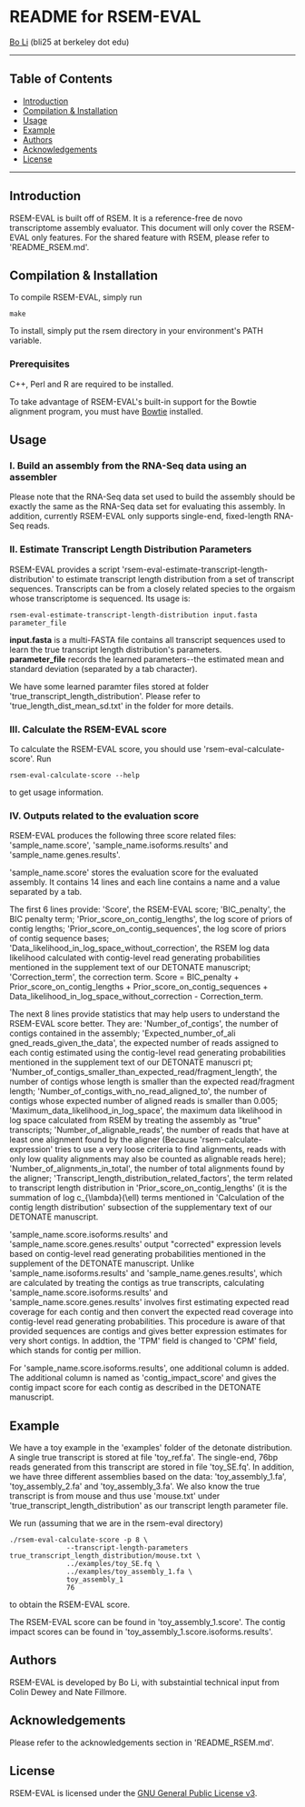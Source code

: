 README for RSEM-EVAL
===============

[Bo Li](http://math.berkeley.edu/~bli) \(bli25 at berkeley dot edu\)

* * *

Table of Contents
-----------------

* [Introduction](#introduction)
* [Compilation & Installation](#compilation)
* [Usage](#usage)
* [Example](#example)
* [Authors](#authors)
* [Acknowledgements](#acknowledgements)
* [License](#license)

* * *

## <a name="introduction"></a> Introduction

RSEM-EVAL is built off of RSEM. It is a reference-free de novo transcriptome assembly evaluator. This document will only cover the RSEM-EVAL only features. For the shared feature with RSEM, please refer to 'README_RSEM.md'.

## <a name="compilation"></a> Compilation & Installation

To compile RSEM-EVAL, simply run
   
    make

To install, simply put the rsem directory in your environment's PATH
variable.

### Prerequisites

C++, Perl and R are required to be installed. 

To take advantage of RSEM-EVAL's built-in support for the Bowtie alignment
program, you must have [Bowtie](http://bowtie-bio.sourceforge.net) installed.

## <a name="usage"></a> Usage

### I. Build an assembly from the RNA-Seq data using an assembler

Please note that the RNA-Seq data set used to build the assembly
should be exactly the same as the RNA-Seq data set for evaluating this
assembly. In addition, currently RSEM-EVAL only supports single-end,
fixed-length RNA-Seq reads.

### II. Estimate Transcript Length Distribution Parameters

RSEM-EVAL provides a script
'rsem-eval-estimate-transcript-length-distribution' to estimate
transcript length distribution from a set of transcript
sequences. Transcripts can be from a closely related species to the
orgaism whose transcriptome is sequenced. Its usage is:

    rsem-eval-estimate-transcript-length-distribution input.fasta parameter_file

__input.fasta__ is a multi-FASTA file contains all transcript sequences used to learn the true transcript length distribution's parameters.    
__parameter_file__ records the learned parameters--the estimated mean and standard deviation (separated by a tab character).

We have some learned paramter files stored at folder
'true_transcript_length_distribution'. Please refer to
'true_length_dist_mean_sd.txt' in the folder for more details.
 
### III. Calculate the RSEM-EVAL score

To calculate the RSEM-EVAL score, you should use 'rsem-eval-calculate-score'. Run

    rsem-eval-calculate-score --help

to get usage information.

### IV. Outputs related to the evaluation score

RSEM-EVAL produces the following three score related files:
'sample_name.score', 'sample_name.isoforms.results' and
'sample_name.genes.results'.

'sample_name.score' stores the evaluation score for the evaluated
assembly. It contains 14 lines and each line contains a name and a
value separated by a tab. 

The first 6 lines provide: 'Score', the
RSEM-EVAL score; 'BIC_penalty', the BIC penalty term;
'Prior_score_on_contig_lengths', the log score of priors of contig
lengths; 'Prior_score_on_contig_sequences', the log score of priors of
contig sequence bases; 'Data_likelihood_in_log_space_without_correction', the RSEM log data
likelihood calculated with contig-level read generating probabilities
mentioned in the supplement text of our DETONATE manuscript;
'Correction_term', the correction term. Score = BIC_penalty +
Prior_score_on_contig_lengths + Prior_score_on_contig_sequences +
Data_likelihood_in_log_space_without_correction - Correction_term.

The next 8 lines provide statistics that may help users to understand
the RSEM-EVAL score better. They are: 'Number_of_contigs', the number
of contigs contained in the assembly; 'Expected_number_of_ali
gned_reads_given_the_data', the expected number of reads assigned to
each contig estimated using the contig-level read generating
probabilities mentioned in the supplement text of our DETONATE
manuscri pt;
'Number_of_contigs_smaller_than_expected_read/fragment_length', the
number of contigs whose length is smaller than the expected
read/fragment length; 'Number_of_contigs_with_no_read_aligned_to', the
number of contigs whose expected number of aligned reads is smaller
than 0.005; 'Maximum_data_likelihood_in_log_space', the maximum data
likelihood in log space calculated from RSEM by treating the assembly
as "true" transcripts; 'Number_of_alignable_reads', the number of
reads that have at least one alignment found by the aligner (Because
'rsem-calculate-expression' tries to use a very loose criteria to find
alignments, reads with only low quality alignments may also be counted
as alignable reads here); 'Number_of_alignments_in_total', the number
of total alignments found by the aligner;
'Transcript_length_distribution_related_factors', the term related to
transcript length distribution in 'Prior_score_on_contig_lengths' (it
is the summation of log c_{\lambda}(\ell) terms mentioned in
'Calculation of the contig length distribution' subsection of the
supplementary text of our DETONATE manuscript.

'sample_name.score.isoforms.results' and
'sample_name.score.genes.results' output "corrected" expression levels
based on contig-level read generating probabilities mentioned in the
supplement of the DETONATE manuscript. Unlike
'sample_name.isoforms.results' and 'sample_name.genes.results', which
are calculated by treating the contigs as true transcripts,
calculating 'sample_name.score.isoforms.results' and
'sample_name.score.genes.results' involves first estimating expected
read coverage for each contig and then convert the expected read
coverage into contig-level read generating probabilities. This
procedure is aware of that provided sequences are contigs and gives
better expression estimates for very short contigs. In addtion, the
'TPM' field is changed to 'CPM' field, which stands for contig per
million. 

For 'sample_name.score.isoforms.results', one additional
column is added. The additional column is named as
'contig_impact_score' and gives the contig impact score for each
contig as described in the DETONATE manuscript.
 
## <a name="example"></a> Example

We have a toy example in the 'examples' folder of the detonate distribution. A
single true transcript is stored at file 'toy_ref.fa'. The single-end, 76bp
reads generated from this transcript are stored in file 'toy_SE.fq'. In
addition, we have three different assemblies based on the data:
'toy_assembly_1.fa', 'toy_assembly_2.fa' and 'toy_assembly_3.fa'. We also know
the true transcript is from mouse and thus use 'mouse.txt' under
'true_transcript_length_distribution' as our transcript length parameter file.

We run (assuming that we are in the rsem-eval directory)

    ./rsem-eval-calculate-score -p 8 \
    			  --transcript-length-parameters true_transcript_length_distribution/mouse.txt \
			      ../examples/toy_SE.fq \
			      ../examples/toy_assembly_1.fa \
			      toy_assembly_1
			      76

to obtain the RSEM-EVAL score. 

The RSEM-EVAL score can be found in 'toy\_assembly\_1.score'. The
contig impact scores can be found in
'toy\_assembly\_1.score.isoforms.results'.

## <a name="authors"></a> Authors

RSEM-EVAL is developed by Bo Li, with substaintial technical input from Colin Dewey and Nate Fillmore.

## <a name="acknowledgements"></a> Acknowledgements

Please refer to the acknowledgements section in 'README\_RSEM.md'.

## <a name="license"></a> License

RSEM-EVAL is licensed under the [GNU General Public License
v3](http://www.gnu.org/licenses/gpl-3.0.html).
